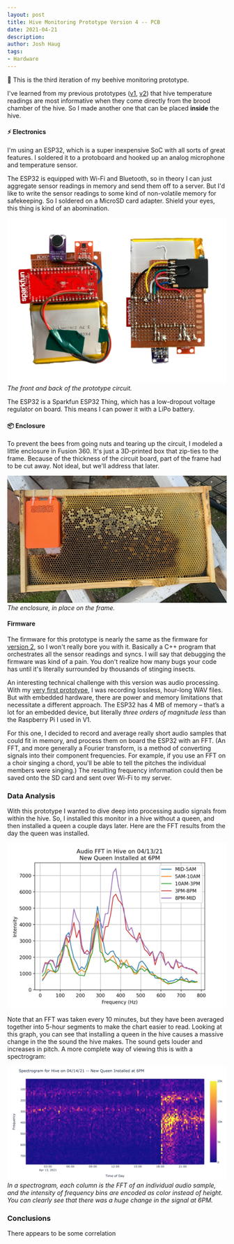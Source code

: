 ```yaml
---
layout: post
title: Hive Monitoring Prototype Version 4 -- PCB
date: 2021-04-21
description:
author: Josh Haug
tags:
- Hardware
---
```


<div class="message">
🐝  This is the third iteration of my beehive monitoring prototype.
</div>

I've learned from my previous prototypes ([v1](hardware.html), [v2](hardware-v2.html)) that hive temperature readings are most informative when they come directly from the brood chamber of the hive. So I made another one that can be placed **inside** the hive. 

#### ⚡️ Electronics

I'm using an ESP32, which is a super inexpensive SoC with all sorts of great features. I soldered it to a protoboard and hooked up an analog microphone and temperature sensor. 

The ESP32 is equipped with Wi-Fi and Bluetooth, so in theory I can just aggregate sensor readings in memory and send them off to a server. But I'd like to write the sensor readings to some kind of non-volatile memory for safekeeping. So I soldered on a MicroSD card adapter. Shield your eyes, this thing is kind of an abomination.

![The front of the prototype](../assets/v3-frontandback.jpg)
*The front and back of the prototype circuit.*

The ESP32 is a Sparkfun ESP32 Thing, which has a low-dropout voltage regulator on board. This means I can power it with a LiPo battery.

#### 📦 Enclosure

To prevent the bees from going nuts and tearing up the circuit, I modeled a little enclosure in Fusion 360. It's just a 3D-printed box that zip-ties to the frame. Because of the thickness of the circuit board, part of the frame had to be cut away. Not ideal, but we'll address that later.

![The enclosure](../assets/v3-enclosure.JPG)
*The enclosure, in place on the frame.*

#### Firmware

The firmware for this prototype is nearly the same as the firmware for [version 2](hardware-v2.html), so I won't really bore you with it. Basically a C++ program that orchestrates all the sensor readings and syncs. I will say that debugging the firmware was kind of a pain. You don't realize how many bugs your code has until it's literally surrounded by thousands of stinging insects. 

An interesting technical challenge with this version was audio processing. With my [very first prototype](hardware.html), I was recording lossless, hour-long WAV files. But with embedded hardware, there are power and memory limitations that necessitate a different approach. The ESP32 has 4 MB of memory – that’s a lot for an embedded device, but literally *three orders of magnitude less* than the Raspberry Pi I used in V1. 

For this one, I decided to record and average really short audio samples that could fit in memory, and process them on board the ESP32 with an FFT. (An FFT, and more generally a Fourier transform, is a method of converting signals into their component frequencies. For example, if you use an FFT on a choir singing a chord, you'll be able to tell the pitches the individual members were singing.) The resulting frequency information could then be saved onto the SD card and sent over Wi-Fi to my server.

### Data Analysis ###

With this prototype I wanted to dive deep into processing audio signals from within the hive. So, I installed this monitor in a hive without a queen, and then installed a queen a couple days later. Here are the FFT results from the day the queen was installed.

![Queen Inserted](../assets/v3-fft-queen.jpg)

Note that an FFT was taken every 10 minutes, but they have been averaged together into 5-hour segments to make the chart easier to read. Looking at this graph, you can see that installing a queen in the hive causes a massive change in the the sound the hive makes. The sound gets louder and increases in pitch. A more complete way of viewing this is with a spectrogram: 

![Queen Inserted](../assets/v3-spectrogram_alpha.jpg)
*In a spectrogram, each column is the FFT of an individual audio sample, and the intensity of frequency bins are encoded as color instead of height. You can clearly see that there was a huge change in the signal at 6PM.*

### Conclusions ###

There appears to be some correlation 


